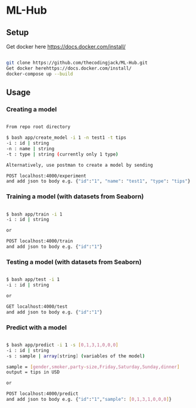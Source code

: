 # ML-Hub

    
## Setup
Get docker here https://docs.docker.com/install/
```sh

git clone https://github.com/thecodingjack/ML-Hub.git
Get docker herehttps://docs.docker.com/install/
docker-compose up --build

```

## Usage

### Creating a model
```sh

From repo root directory

$ bash app/create_model -i 1 -n test1 -t tips
-i : id | string
-n : name | string
-t : type | string (currently only 1 type)

Alternatively, use postman to create a model by sending

POST localhost:4000/experiment
and add json to body e.g. {"id":"1", "name": "test1", "type": "tips"}

```
### Training a model (with datasets from Seaborn)
```sh

$ bash app/train -i 1
-i : id | string

or

POST localhost:4000/train
and add json to body e.g. {"id":"1"}

```

### Testing a model (with datasets from Seaborn)
```sh

$ bash app/test -i 1
-i : id | string

or

GET localhost:4000/test
and add json to body e.g. {"id":"1"}

```
### Predict with a model
```sh

$ bash app/predict -i 1 -s [0,1,3,1,0,0,0]
-i : id | string
-s : sample | array[string] (variables of the model)

sample = [gender,smoker,party-size,Friday,Saturday,Sunday,dinner]
output = tips in USD 

or

POST localhost:4000/predict
and add json to body e.g. {"id":"1","sample": [0,1,3,1,0,0,0]}

```
